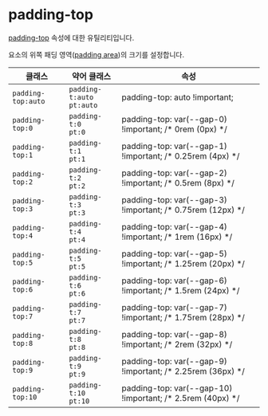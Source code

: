 # padding-top

[padding-top](https://developer.mozilla.org/en-US/docs/Web/CSS/padding-top) 속성에 대한 유틸리티입니다.

요소의 위쪽 패딩 영역([padding area](https://developer.mozilla.org/en-US/docs/Web/CSS/CSS_box_model/Introduction_to_the_CSS_box_model#padding_area))의 크기를 설정합니다.

<table>
  <thead>
    <tr>
      <th scope="col">클래스</th>
      <th scope="col">약어 클래스</th>
      <th scope="col">속성</th>
    </tr>
  </thead>
  <tbody>
  <!-- padding-top: auto -->
<tr>
  <td><code>padding-top:auto</code></td>
  <td><code>padding-t:auto</code><br><code>pt:auto</code></td>
  <td><span class="code">padding-top: auto !important;</span></td>
</tr>
<tr>
  <td><code>padding-top:0</code></td>
  <td><code>padding-t:0</code><br><code>pt:0</code></td>
  <td><span class="code">padding-top: var(--gap-0) !important;</span> <span class="c:weak">/* 0rem (0px) */</span></td>
</tr>
<tr>
  <td><code>padding-top:1</code></td>
  <td><code>padding-t:1</code><br><code>pt:1</code></td>
  <td><span class="code">padding-top: var(--gap-1) !important;</span> <span class="c:weak">/* 0.25rem (4px) */</span></td>
</tr>
<tr>
  <td><code>padding-top:2</code></td>
  <td><code>padding-t:2</code><br><code>pt:2</code></td>
  <td><span class="code">padding-top: var(--gap-2) !important;</span> <span class="c:weak">/* 0.5rem (8px) */</span></td>
</tr>
<tr>
  <td><code>padding-top:3</code></td>
  <td><code>padding-t:3</code><br><code>pt:3</code></td>
  <td><span class="code">padding-top: var(--gap-3) !important;</span> <span class="c:weak">/* 0.75rem (12px) */</span></td>
</tr>
<tr>
  <td><code>padding-top:4</code></td>
  <td><code>padding-t:4</code><br><code>pt:4</code></td>
  <td><span class="code">padding-top: var(--gap-4) !important;</span> <span class="c:weak">/* 1rem (16px) */</span></td>
</tr>
<tr>
  <td><code>padding-top:5</code></td>
  <td><code>padding-t:5</code><br><code>pt:5</code></td>
  <td><span class="code">padding-top: var(--gap-5) !important;</span> <span class="c:weak">/* 1.25rem (20px) */</span></td>
</tr>
<tr>
  <td><code>padding-top:6</code></td>
  <td><code>padding-t:6</code><br><code>pt:6</code></td>
  <td><span class="code">padding-top: var(--gap-6) !important;</span> <span class="c:weak">/* 1.5rem (24px) */</span></td>
</tr>
<tr>
  <td><code>padding-top:7</code></td>
  <td><code>padding-t:7</code><br><code>pt:7</code></td>
  <td><span class="code">padding-top: var(--gap-7) !important;</span> <span class="c:weak">/* 1.75rem (28px) */</span></td>
</tr>
<tr>
  <td><code>padding-top:8</code></td>
  <td><code>padding-t:8</code><br><code>pt:8</code></td>
  <td><span class="code">padding-top: var(--gap-8) !important;</span> <span class="c:weak">/* 2rem (32px) */</span></td>
</tr>
<tr>
  <td><code>padding-top:9</code></td>
  <td><code>padding-t:9</code><br><code>pt:9</code></td>
  <td><span class="code">padding-top: var(--gap-9) !important;</span> <span class="c:weak">/* 2.25rem (36px) */</span></td>
</tr>
<tr>
  <td><code>padding-top:10</code></td>
  <td><code>padding-t:10</code><br><code>pt:10</code></td>
  <td><span class="code">padding-top: var(--gap-10) !important;</span> <span class="c:weak">/* 2.5rem (40px) */</span></td>
</tr>

  </tbody>

</table>
